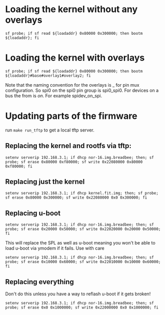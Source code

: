 # Loading the kernel without any overlays

```sf probe; if sf read ${loadaddr} 0x80000 0x300000; then bootm ${loadaddr}; fi```

# Loading the kernel with overlays

```sf probe; if sf read ${loadaddr} 0x80000 0x300000; then bootm ${loadaddr}#base#overlay1#overlay2; fi```

Note that the naming convention for the overlays is <function>_<pingroup> for pin mux configuration.
So spi0 on the spi0 pin group is spi0_spi0. For devices on a bus the from is <device>_on_<bus>. For
example spidev_on_spi.

# Updating parts of the firmware

run ```make run_tftp``` to get a local tftp server.

## Replacing the kernel and rootfs via tftp:

```setenv serverip 192.168.3.1; if dhcp nor-16.img.breadbee; then; sf probe; sf erase 0x80000 0xf80000; sf write 0x22080000 0x80000 0xf80000; fi```

## Replacing just the kernel

```setenv serverip 192.168.3.1; if dhcp kernel.fit.img; then; sf probe; sf erase 0x80000 0x300000; sf write 0x22080000 0x0 0x300000; fi```

## Replacing u-boot

```setenv serverip 192.168.3.1; if dhcp nor-16.img.breadbee; then; sf probe; sf erase 0x20000 0x50000; sf write 0x22020000 0x20000 0x50000; fi```

This will replace the SPL as well as u-boot meaning you won't be able to load u-boot via ymodem if it fails. Use with care

```setenv serverip 192.168.3.1; if dhcp nor-16.img.breadbee; then; sf probe; sf erase 0x10000 0x60000; sf write 0x22010000 0x10000 0x60000; fi```

## Replacing everything

Don't do this unless you have a way to reflash u-boot if it gets broken!

```setenv serverip 192.168.3.1; if dhcp nor-16.img.breadbee; then; sf probe; sf erase 0x0 0x1000000; sf write 0x22000000 0x0 0x1000000; fi```
